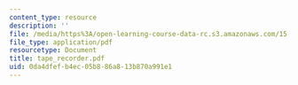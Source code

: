 ```yaml
---
content_type: resource
description: ''
file: /media/https%3A/open-learning-course-data-rc.s3.amazonaws.com/15-667-negotiation-and-conflict-management-spring-2001/0da4dfefb4ec05b886a813b870a991e1_tape_recorder.pdf
file_type: application/pdf
resourcetype: Document
title: tape_recorder.pdf
uid: 0da4dfef-b4ec-05b8-86a8-13b870a991e1
---
```

